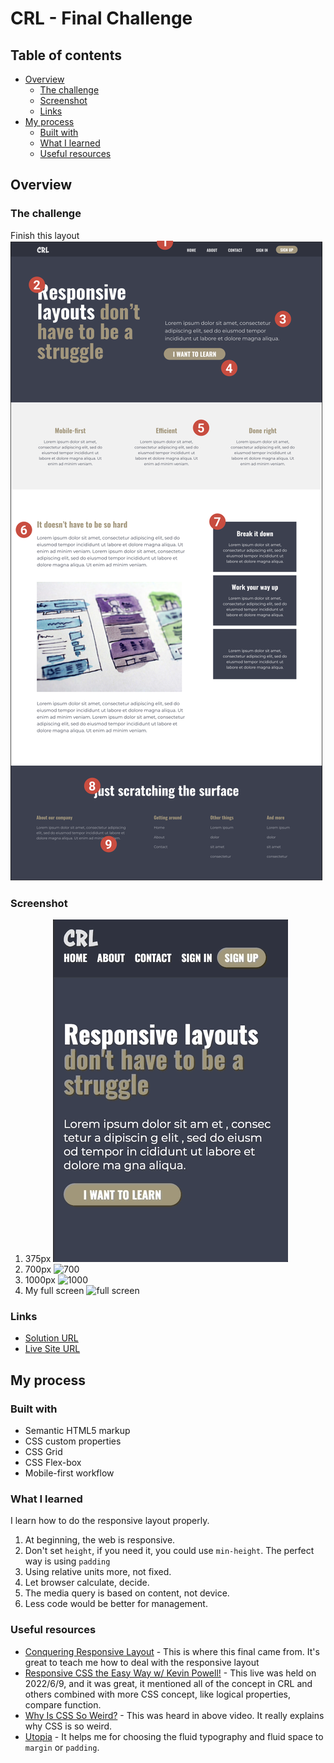 # CRL - Final Challenge

## Table of contents
  - [Overview](#overview)
    - [The challenge](#the-challenge)
    - [Screenshot](#screenshot)
    - [Links](#links)
  - [My process](#my-process)
    - [Built with](#built-with)
    - [What I learned](#what-i-learned)
    - [Useful resources](#useful-resources)

## Overview

### The challenge

Finish this layout
![requirement](./src/requirement.png)

### Screenshot

1. 375px
  ![375](./src/screenshot/375.gif)
2. 700px
  ![700](./src/screenshot/700.gif) 
3. 1000px
  ![1000](./src/screenshot/1000.gif)
4. My full screen
  ![full screen](./src/screenshot/full-screen.gif)

### Links

- [Solution URL](https://github.com/Beginneraboutlife116/CRL---final-challenge)
- [Live Site URL](https://beginneraboutlife116.github.io/CRL---final-challenge)

## My process

### Built with

- Semantic HTML5 markup
- CSS custom properties
- CSS Grid
- CSS Flex-box
- Mobile-first workflow

### What I learned

I learn how to do the responsive layout properly.
1. At beginning, the web is responsive.
2. Don't set `height`, if you need it, you could use `min-height`. The perfect way is using `padding`
3. Using relative units more, not fixed.
4. Let browser calculate, decide.
5. The media query is based on content, not device.
6. Less code would be better for management.

### Useful resources

- [Conquering Responsive Layout](https://courses.kevinpowell.co/view/courses/conquering-responsive-layouts) - This is where this final came from. It's great to teach me how to deal with the responsive layout
- [Responsive CSS the Easy Way w/ Kevin Powell!](https://www.youtube.com/watch?v=ckCEBix9l7s&t=6s) - This live was held on 2022/6/9, and it was great, it mentioned all of the concept in CRL and others combined with more CSS concept, like logical properties, compare function.
- [Why Is CSS So Weird?](https://www.youtube.com/watch?v=aHUtMbJw8iA) - This was heard in above video. It really explains why CSS is so weird.
- [Utopia](https://utopia.fyi/) - It helps me for choosing the fluid typography and fluid space to `margin` or `padding`.